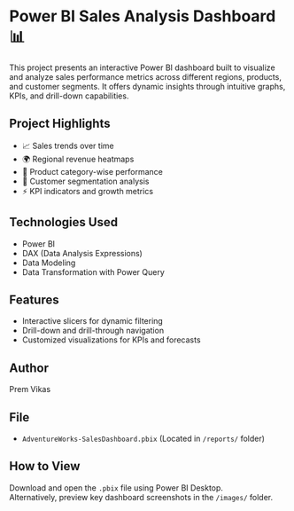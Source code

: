 # Power BI Sales Analysis Dashboard 📊

This project presents an interactive Power BI dashboard built to visualize and analyze sales performance metrics across different regions, products, and customer segments. It offers dynamic insights through intuitive graphs, KPIs, and drill-down capabilities.

## Project Highlights
- 📈 Sales trends over time
- 🌍 Regional revenue heatmaps
- 🛒 Product category-wise performance
- 🎯 Customer segmentation analysis
- ⚡ KPI indicators and growth metrics

## Technologies Used
- Power BI
- DAX (Data Analysis Expressions)
- Data Modeling
- Data Transformation with Power Query

## Features
- Interactive slicers for dynamic filtering
- Drill-down and drill-through navigation
- Customized visualizations for KPIs and forecasts

## Author
Prem Vikas

## File
- `AdventureWorks-SalesDashboard.pbix` (Located in `/reports/` folder)

## How to View
Download and open the `.pbix` file using Power BI Desktop.  
Alternatively, preview key dashboard screenshots in the `/images/` folder.
